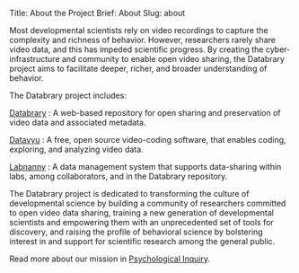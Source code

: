 Title: About the Project
Brief: About
Slug: about

Most developmental scientists rely on video recordings to capture the complexity and richness of behavior. However, researchers rarely share video data, and this has impeded scientific progress. By creating the cyber-infrastructure and community to enable open video sharing, the Databrary project aims to facilitate deeper, richer, and broader understanding of behavior.

The Databrary project includes:

[Databrary](http://databrary.org)
:	A web-based repository for open sharing and preservation of video data and associated metadata.

[Datavyu](http://datavyu.org)
:	A free, open source video-coding software, that enables coding, exploring, and analyzing video data.

[Labnanny](http://labnanny.org)
:	A data management system that supports data-sharing within labs, among collaborators, and in the Databrary repository.

The Databrary project is dedicated to transforming the culture of developmental science by building a community of researchers committed to open video data sharing, training a new generation of developmental scientists and empowering them with an unprecedented set of tools for discovery, and raising the profile of behavioral science by  bolstering interest in and support for scientific research among the general public.

Read more about our mission in [Psychological Inquiry](http://www.tandfonline.com/doi/abs/10.1080/1047840X.2012.705133#.UoUGM_mfhtE "Towards Open Behavioral Science").

